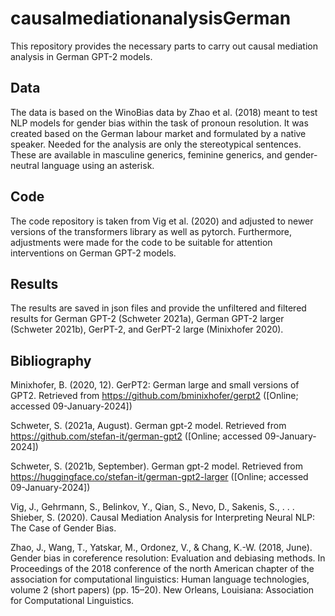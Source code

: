 # causalmediationanalysisGerman
This repository provides the necessary parts to carry out causal mediation analysis in German GPT-2 models.

## Data
The data is based on the WinoBias data by Zhao et al. (2018) meant to test NLP models for gender bias within the task of pronoun resolution. It was created based on the German labour market and formulated by a native speaker. Needed for the analysis are only the stereotypical sentences. These are available in masculine generics, feminine generics, and gender-neutral language using an asterisk.

## Code
The code repository is taken from Vig et al. (2020) and adjusted to newer versions of the transformers library as well as pytorch. Furthermore, adjustments were made for the code to be suitable for attention interventions on German GPT-2 models.

## Results
The results are saved in json files and provide the unfiltered and filtered results for German GPT-2 (Schweter 2021a), German GPT-2 larger (Schweter 2021b), GerPT-2, and GerPT-2 large (Minixhofer 2020). 

## Bibliography
Minixhofer, B. (2020, 12). GerPT2: German large and small versions of GPT2. Retrieved from https://github.com/bminixhofer/gerpt2 ([Online; accessed 09-January-2024]) 

Schweter, S. (2021a, August). German gpt-2 model. Retrieved from https://github.com/stefan-it/german-gpt2 ([Online; accessed 09-January-2024]) 

Schweter, S. (2021b, September). German gpt-2 model. Retrieved from https://huggingface.co/stefan-it/german-gpt2-larger ([Online; accessed 09-January-2024])

Vig, J., Gehrmann, S., Belinkov, Y., Qian, S., Nevo, D., Sakenis, S., . . . Shieber, S. (2020). Causal Mediation Analysis for Interpreting Neural NLP: The Case of Gender Bias.

Zhao, J., Wang, T., Yatskar, M., Ordonez, V., & Chang, K.-W. (2018, June). Gender bias in coreference resolution: Evaluation and debiasing methods. In Proceedings of the 2018 conference of the north American chapter of the association for computational linguistics: Human language technologies, volume 2 (short papers) (pp. 15–20). New Orleans, Louisiana: Association for Computational Linguistics. 
